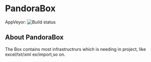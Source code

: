 # PandoraBox

AppVeyor: ![Build status](https://ci.appveyor.com/api/projects/status/github/ShiningRush/pandorabox?branch=master&svg=true)

## About PandoraBox
The Box contains most infrastructrurs which is needing in project, like excel/txt/xml ex/import,so on.
